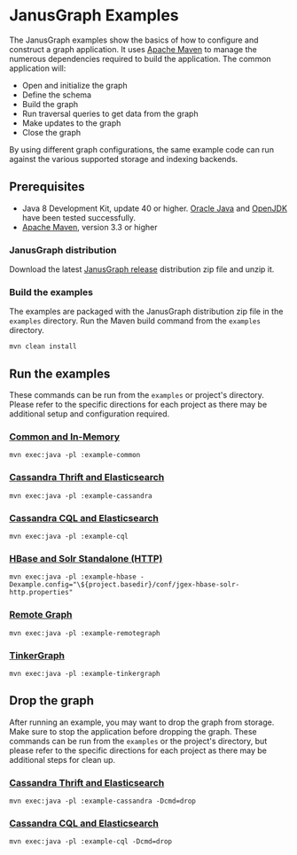 # JanusGraph Examples

The JanusGraph examples show the basics of how to configure and construct
a graph application. It uses [Apache Maven](https://maven.apache.org) to
manage the numerous dependencies required to build the application. The common
application will:

* Open and initialize the graph
* Define the schema
* Build the graph
* Run traversal queries to get data from the graph
* Make updates to the graph
* Close the graph

By using different graph configurations, the same example code can run against
the various supported storage and indexing backends.

## Prerequisites

* Java 8 Development Kit, update 40 or higher. [Oracle Java](https://www.oracle.com/java/index.html) and [OpenJDK](https://openjdk.java.net/) have been tested successfully.
* [Apache Maven](https://maven.apache.org/), version 3.3 or higher

### JanusGraph distribution

Download the latest [JanusGraph release](https://github.com/JanusGraph/janusgraph/releases)
distribution zip file and unzip it.

### Build the examples

The examples are packaged with the JanusGraph distribution zip file in the
`examples` directory. Run the Maven build command from the `examples` directory.

```
mvn clean install
```

## Run the examples

These commands can be run from the `examples` or project's directory.
Please refer to the specific directions for each project as there may be
additional setup and configuration required.

### [Common and In-Memory](example-common/README.md)

```
mvn exec:java -pl :example-common
```

### [Cassandra Thrift and Elasticsearch](example-cassandra/README.md)

```
mvn exec:java -pl :example-cassandra
```

### [Cassandra CQL and Elasticsearch](example-cql/README.md)

```
mvn exec:java -pl :example-cql
```

### [HBase and Solr Standalone (HTTP)](example-hbase/README.md#hbase-and-solr-standalone-http)

```
mvn exec:java -pl :example-hbase -Dexample.config="\${project.basedir}/conf/jgex-hbase-solr-http.properties"
```

### [Remote Graph](example-remotegraph/README.md)

```
mvn exec:java -pl :example-remotegraph
```

### [TinkerGraph](example-tinkergraph/README.md)

```
mvn exec:java -pl :example-tinkergraph
```

## Drop the graph

After running an example, you may want to drop the graph from storage. Make
sure to stop the application before dropping the graph. These commands can
be run from the `examples` or the project's directory, but please refer to
the specific directions for each project as there may be additional steps
for clean up.

### [Cassandra Thrift and Elasticsearch](example-cassandra/README.md)

```
mvn exec:java -pl :example-cassandra -Dcmd=drop
```

### [Cassandra CQL and Elasticsearch](example-cql/README.md)

```
mvn exec:java -pl :example-cql -Dcmd=drop
```
